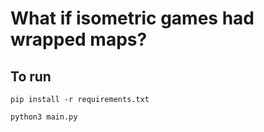 # What if isometric games had wrapped maps?

## To run

`pip install -r requirements.txt`

`python3 main.py`